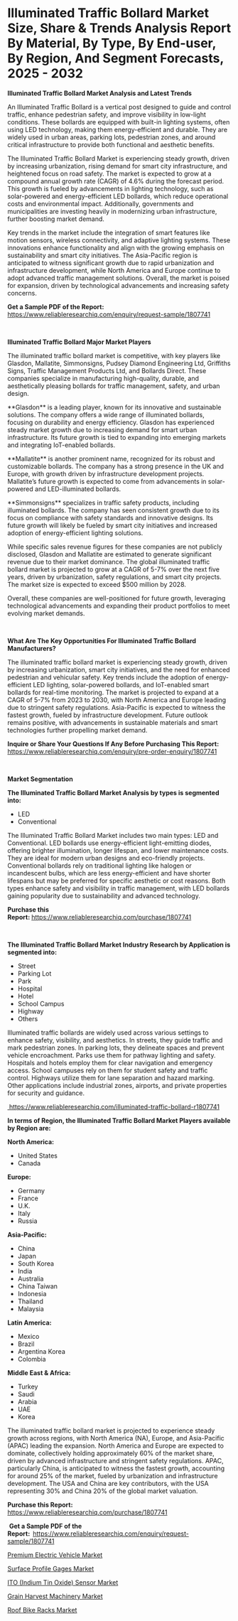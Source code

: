 <p><h1>Illuminated Traffic Bollard Market Size, Share & Trends Analysis Report By Material, By Type, By End-user, By Region, And Segment Forecasts, 2025 - 2032</h1></p><p><strong>Illuminated Traffic Bollard Market Analysis and Latest Trends</strong></p>
<p><p>An Illuminated Traffic Bollard is a vertical post designed to guide and control traffic, enhance pedestrian safety, and improve visibility in low-light conditions. These bollards are equipped with built-in lighting systems, often using LED technology, making them energy-efficient and durable. They are widely used in urban areas, parking lots, pedestrian zones, and around critical infrastructure to provide both functional and aesthetic benefits.</p><p>The Illuminated Traffic Bollard Market is experiencing steady growth, driven by increasing urbanization, rising demand for smart city infrastructure, and heightened focus on road safety. The market is expected to grow at a compound annual growth rate (CAGR) of 4.6% during the forecast period. This growth is fueled by advancements in lighting technology, such as solar-powered and energy-efficient LED bollards, which reduce operational costs and environmental impact. Additionally, governments and municipalities are investing heavily in modernizing urban infrastructure, further boosting market demand.</p><p>Key trends in the market include the integration of smart features like motion sensors, wireless connectivity, and adaptive lighting systems. These innovations enhance functionality and align with the growing emphasis on sustainability and smart city initiatives. The Asia-Pacific region is anticipated to witness significant growth due to rapid urbanization and infrastructure development, while North America and Europe continue to adopt advanced traffic management solutions. Overall, the market is poised for expansion, driven by technological advancements and increasing safety concerns.</p></p>
<p><strong>Get a Sample PDF of the Report:&nbsp;</strong> <a href="https://www.reliableresearchiq.com/enquiry/request-sample/1807741?utm_campaign=1137&utm_medium=2&utm_source=Github&utm_content=ia&utm_term=22012025&utm_id=illuminated-traffic-bollard">https://www.reliableresearchiq.com/enquiry/request-sample/1807741</a></p>
<p>&nbsp;</p>
<p><strong>Illuminated Traffic Bollard Major Market Players</strong></p>
<p><p>The illuminated traffic bollard market is competitive, with key players like Glasdon, Mallatite, Simmonsigns, Pudsey Diamond Engineering Ltd, Griffiths Signs, Traffic Management Products Ltd, and Bollards Direct. These companies specialize in manufacturing high-quality, durable, and aesthetically pleasing bollards for traffic management, safety, and urban design.</p><p>**Glasdon** is a leading player, known for its innovative and sustainable solutions. The company offers a wide range of illuminated bollards, focusing on durability and energy efficiency. Glasdon has experienced steady market growth due to increasing demand for smart urban infrastructure. Its future growth is tied to expanding into emerging markets and integrating IoT-enabled bollards.</p><p>**Mallatite** is another prominent name, recognized for its robust and customizable bollards. The company has a strong presence in the UK and Europe, with growth driven by infrastructure development projects. Mallatite’s future growth is expected to come from advancements in solar-powered and LED-illuminated bollards.</p><p>**Simmonsigns** specializes in traffic safety products, including illuminated bollards. The company has seen consistent growth due to its focus on compliance with safety standards and innovative designs. Its future growth will likely be fueled by smart city initiatives and increased adoption of energy-efficient lighting solutions.</p><p>While specific sales revenue figures for these companies are not publicly disclosed, Glasdon and Mallatite are estimated to generate significant revenue due to their market dominance. The global illuminated traffic bollard market is projected to grow at a CAGR of 5-7% over the next five years, driven by urbanization, safety regulations, and smart city projects. The market size is expected to exceed $500 million by 2028.</p><p>Overall, these companies are well-positioned for future growth, leveraging technological advancements and expanding their product portfolios to meet evolving market demands.</p></p>
<p>&nbsp;</p>
<p><strong>What Are The Key Opportunities For Illuminated Traffic Bollard Manufacturers?</strong></p>
<p><p>The illuminated traffic bollard market is experiencing steady growth, driven by increasing urbanization, smart city initiatives, and the need for enhanced pedestrian and vehicular safety. Key trends include the adoption of energy-efficient LED lighting, solar-powered bollards, and IoT-enabled smart bollards for real-time monitoring. The market is projected to expand at a CAGR of 5-7% from 2023 to 2030, with North America and Europe leading due to stringent safety regulations. Asia-Pacific is expected to witness the fastest growth, fueled by infrastructure development. Future outlook remains positive, with advancements in sustainable materials and smart technologies further propelling market demand.</p></p>
<p><strong>Inquire or Share Your Questions If Any Before Purchasing This Report:</strong> <a href="https://www.reliableresearchiq.com/enquiry/pre-order-enquiry/1807741?utm_campaign=1137&utm_medium=2&utm_source=Github&utm_content=ia&utm_term=22012025&utm_id=illuminated-traffic-bollard">https://www.reliableresearchiq.com/enquiry/pre-order-enquiry/1807741</a></p>
<p>&nbsp;</p>
<p><strong>Market Segmentation</strong></p>
<p><strong>The Illuminated Traffic Bollard Market Analysis by types is segmented into:</strong></p>
<p><ul><li>LED</li><li>Conventional</li></ul></p>
<p><p>The Illuminated Traffic Bollard Market includes two main types: LED and Conventional. LED bollards use energy-efficient light-emitting diodes, offering brighter illumination, longer lifespan, and lower maintenance costs. They are ideal for modern urban designs and eco-friendly projects. Conventional bollards rely on traditional lighting like halogen or incandescent bulbs, which are less energy-efficient and have shorter lifespans but may be preferred for specific aesthetic or cost reasons. Both types enhance safety and visibility in traffic management, with LED bollards gaining popularity due to sustainability and advanced technology.</p></p>
<p><strong>Purchase this Report:&nbsp;</strong><a href="https://www.reliableresearchiq.com/purchase/1807741?utm_campaign=1137&utm_medium=2&utm_source=Github&utm_content=ia&utm_term=22012025&utm_id=illuminated-traffic-bollard">https://www.reliableresearchiq.com/purchase/1807741</a></p>
<p>&nbsp;</p>
<p><strong>The Illuminated Traffic Bollard Market Industry Research by Application is segmented into:</strong></p>
<p><ul><li>Street</li><li>Parking Lot</li><li>Park</li><li>Hospital</li><li>Hotel</li><li>School Campus</li><li>Highway</li><li>Others</li></ul></p>
<p><p>Illuminated traffic bollards are widely used across various settings to enhance safety, visibility, and aesthetics. In streets, they guide traffic and mark pedestrian zones. In parking lots, they delineate spaces and prevent vehicle encroachment. Parks use them for pathway lighting and safety. Hospitals and hotels employ them for clear navigation and emergency access. School campuses rely on them for student safety and traffic control. Highways utilize them for lane separation and hazard marking. Other applications include industrial zones, airports, and private properties for security and guidance.</p></p>
<p><a href="https://www.reliableresearchiq.com/illuminated-traffic-bollard-r1807741?utm_campaign=1137&utm_medium=2&utm_source=Github&utm_content=ia&utm_term=22012025&utm_id=illuminated-traffic-bollard">&nbsp;https://www.reliableresearchiq.com/illuminated-traffic-bollard-r1807741</a></p>
<p><strong>In terms of Region, the Illuminated Traffic Bollard Market Players available by Region are:</strong></p>
<p>
    <p> <strong> North America: </strong>
        <ul>
            <li>United States</li>
            <li>Canada</li>
        </ul>
        </p> 
    <p> <strong> Europe: </strong>
        <ul>
            <li>Germany</li>
            <li>France</li>
            <li>U.K.</li>
            <li>Italy</li>
            <li>Russia</li>
        </ul>
        </p> 
    <p> <strong> Asia-Pacific: </strong>
        <ul>
            <li>China</li>
            <li>Japan</li>
            <li>South Korea</li>
            <li>India</li>
            <li>Australia</li>
            <li>China Taiwan</li>
            <li>Indonesia</li>
            <li>Thailand</li>
            <li>Malaysia</li>
        </ul>
        </p> 
    <p> <strong> Latin America: </strong>
        <ul>
            <li>Mexico</li>
            <li>Brazil</li>
            <li>Argentina Korea</li>
            <li>Colombia</li>
        </ul>
        </p> 
    <p> <strong> Middle East & Africa: </strong>
        <ul>
            <li>Turkey</li>
            <li>Saudi</li>
            <li>Arabia</li>
            <li>UAE</li>
            <li>Korea</li>
        </ul>
    </p>
    </p>
<p><p>The illuminated traffic bollard market is projected to experience steady growth across regions, with North America (NA), Europe, and Asia-Pacific (APAC) leading the expansion. North America and Europe are expected to dominate, collectively holding approximately 60% of the market share, driven by advanced infrastructure and stringent safety regulations. APAC, particularly China, is anticipated to witness the fastest growth, accounting for around 25% of the market, fueled by urbanization and infrastructure development. The USA and China are key contributors, with the USA representing 30% and China 20% of the global market valuation.</p></p>
<p><strong>Purchase this Report: </strong><a href="https://www.reliableresearchiq.com/purchase/1807741?utm_campaign=1137&utm_medium=2&utm_source=Github&utm_content=ia&utm_term=22012025&utm_id=illuminated-traffic-bollard">https://www.reliableresearchiq.com/purchase/1807741</a></p>
<p>&nbsp;<strong>Get a Sample PDF of the Report:&nbsp;&nbsp;</strong><a href="https://www.reliableresearchiq.com/enquiry/request-sample/1807741?utm_campaign=1137&utm_medium=2&utm_source=Github&utm_content=ia&utm_term=22012025&utm_id=illuminated-traffic-bollard">https://www.reliableresearchiq.com/enquiry/request-sample/1807741</a></p>
<p><strong></strong></p>
<p><p><a href="https://github.com/dolorespeddico90/Market-Research-Report-List-1/blob/main/premium-electric-vehicle-market.md?utm_campaign=1137&utm_medium=2&utm_source=Github&utm_content=ia&utm_term=22012025&utm_id=illuminated-traffic-bollard">Premium Electric Vehicle Market</a></p><p><a href="https://www.linkedin.com/pulse/surface-profile-gages-market-research-report-detail-laying-yg6zc?utm_campaign=1137&utm_medium=2&utm_source=Github&utm_content=ia&utm_term=22012025&utm_id=illuminated-traffic-bollard">Surface Profile Gages Market</a></p><p><a href="https://www.linkedin.com/pulse/driving-forces-global-ito-indium-tin-oxide-sensor-market-trends-ehuye?utm_campaign=1137&utm_medium=2&utm_source=Github&utm_content=ia&utm_term=22012025&utm_id=illuminated-traffic-bollard">ITO (Indium Tin Oxide) Sensor Market</a></p><p><a href="https://www.linkedin.com/pulse/complete-swot-analysis-grain-harvest-machinery-market-industry-jobyf?utm_campaign=1137&utm_medium=2&utm_source=Github&utm_content=ia&utm_term=22012025&utm_id=illuminated-traffic-bollard">Grain Harvest Machinery Market</a></p><p><a href="https://github.com/krinerstormy331/Market-Research-Report-List-1/blob/main/roof-bike-racks-market.md?utm_campaign=1137&utm_medium=2&utm_source=Github&utm_content=ia&utm_term=22012025&utm_id=illuminated-traffic-bollard">Roof Bike Racks Market</a></p></p>